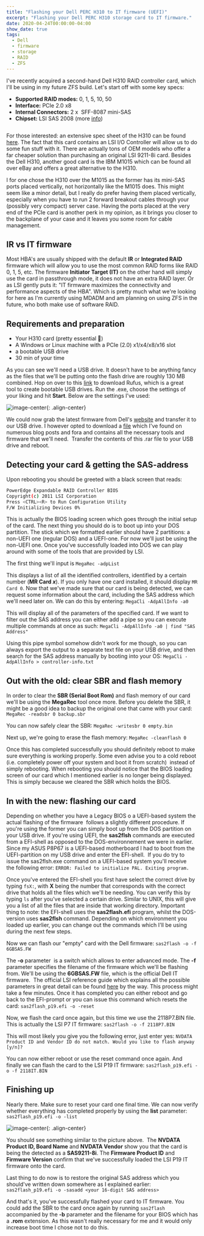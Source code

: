 ```yaml
---
title: "Flashing your Dell PERC H310 to IT firmware (UEFI)"
excerpt: "Flashing your Dell PERC H310 storage card to IT firmware."
date: 2020-04-24T00:00:00-04:00
show_date: true
tags:
  - Dell
  - firmware
  - storage
  - RAID
  - ZFS
---
```


I've recently acquired a second-hand Dell H310 RAID controller card, which I'll be using in my future ZFS build. Let's start off with some key specs:

- **Supported RAID modes:** 0, 1, 5, 10, 50
- **Interface:** PCIe 2.0 x8
- **Internal Connectors:** 2 x  SFF-8087 mini-SAS
- **Chipset:** LSI SAS 2008 (more [info](http://www.lsi.com/products/io-controllers/pages/lsi-sas-2008.aspx#tab/tab1))

<figure style="width: 200px"  class="align-right">
  <img src="{{ site.url }}{{ site.baseurl }}/assets/images/perc_1.jpeg" alt="">
</figure>

For those interested: an extensive spec sheet of the H310 can be found [here](http://www.dell.com/downloads/global/products/pvaul/en/dell-perc-h310-spec-sheet.pdf). The fact that this card contains an LSI I/O Controller will allow us to do some fun stuff with it. There are actually tons of OEM models who offer a far cheaper solution than purchasing an original LSI 9211-8i card. Besides the Dell H310, another good card is the IBM M1015 which can be found all over eBay and offers a great alternative to the H310.

I for one chose the H310 over the M1015 as the former has its mini-SAS ports placed vertically, not horizontally like the M1015 does. This might seem like a minor detail, but I really do prefer having them placed vertically, especially when you have to run 2 forward breakout cables through your (possibly very compact) server case. Having the ports placed at the very end of the PCIe card is another perk in my opinion, as it brings you closer to the backplane of your case and it leaves you some room for cable management.

## IR vs IT firmware

Most HBA's are usually shipped with the default **IR** or **Integrated RAID** firmware which will allow you to use the most common RAID forms like RAID 0, 1, 5, etc. The firmware **Initiator Target (IT)** on the other hand will simply use the card in passthrough mode, it does not have an extra RAID layer. Or as LSI gently puts it: "IT firmware maximizes the connectivity and performance aspects of the HBA". Which is pretty much what we're looking for here as I'm currently using MDADM and am planning on using ZFS in the future, who both make use of software RAID.

## Requirements and preparation

- Your H310 card (pretty essential :hear_no_evil:)
- A Windows or Linux machine with a PCIe (2.0) x1/x4/x8/x16 slot
- a bootable USB drive
- 30 min of your time

As you can see we'll need a USB drive. It doesn't have to be anything fancy as the files that we'll be putting onto the flash drive are roughly 130 MB combined. Hop on over to this [link](https://rufus.ie/) to download Rufus, which is a great tool to create bootable USB drives. Run the .exe, choose the settings of your liking and hit **Start**. Below are the settings I've used:

![image-center](/assets/images/perc_2.png){: .align-center}

We could now grab the latest firmware from Dell's [website](http://www.dell.com/support/home/us/en/19/Drivers/DriversDetails?driverId=YJ78T&fileId=2731103519) and transfer it to our USB drive. I however opted to download a [file]((http://sandbox;mediafire.com/download/4cp76bj5dk170wk/LSI-9211-8i.zip)) which I've found on numerous blog posts and fora and contains all the necessary tools and firmware that we'll need.  Transfer the contents of this .rar file to your USB drive and reboot.

## Detecting your card & getting the SAS-address

Upon rebooting you should be greeted with a black screen that reads:

```bash
PowerEdge Expandable RAID Controller BIOS
Copyright(c) 2011 LSI Corporation
Press <CTRL><R> to Run Configuration Utility
F/W Initializing Devices 0%
```

This is actually the BIOS loading screen which goes through the initial setup of the card. The next thing you should do is to boot up into your DOS partition. The stick which we formatted earlier should have 2 partitions: a non-UEFI one (regular DOS) and a UEFI-one. For now we'll just be using the non-UEFI one. Once you've successfully loaded into DOS we can play around with some of the tools that are provided by LSI.

The first thing we'll input is `MegaRec -adpList`

This displays a list of all the identified controllers, identified by a certain number (**MR Card *x***). If you only have one card installed, it should display `MR Card 0`. Now that we've made sure that our card is being detected, we can request some information about the card, including the SAS address which we'll need later on. We can do this by entering: `MegaCli -AdpAllInfo -a0`

This will display all of the parameters of the specified card. If we want to filter out the SAS address you can either add a pipe so you can execute multiple commands at once as such: `MegaCli -AdpAllInfo -a0 | find "SAS Address"`

Using this pipe symbol somehow didn't work for me though, so you can always export the output to a separate text file on your USB drive, and then search for the SAS address manually by booting into your OS: `MegaCli -AdpAllInfo > controller-info.txt`

## Out with the old: clear SBR and flash memory

In order to clear the **SBR (Serial Boot Rom)** and flash memory of our card we'll be using the **MegaRec** tool once more. Before you delete the SBR, it might be a good idea to backup the original one that came with your card: `MegaRec -readsbr 0 backup.sbr`

You can now safely clear the SBR: `MegaRec -writesbr 0 empty.bin`

Next up, we're going to erase the flash memory: `MegaRec -cleanflash 0`

Once this has completed successfully you should definitely reboot to make sure everything is working properly. Some even advise you to a cold reboot (i.e. completely power off your system and boot it from scratch)  instead of simply rebooting. When rebooting you should notice that the BIOS loading screen of our card which I mentioned earlier is no longer being displayed. This is simply because we cleared the SBR which holds the BIOS.

## In with the new: flashing our card

Depending on whether you have a Legacy BIOS o a UEFI-based system the actual flashing of the firmware  follows a slightly different procedure. If you're using the former you can simply boot up from the DOS partition on your USB drive. If you're using UEFI, the **sas2flsh** commands are executed from a EFI-shell as opposed to the DOS-environnement we were in earlier. Since my ASUS P8P67 is a UEFI-based motherboard I had to boot from the UEFI-partition on my USB drive and enter the EFI-shell.  If you do try to issue the sas2flsh.exe command on a UEFI-based system you'll receive the following error:
`ERROR: Failed to initialize PAL. Exiting program.`

Once you've entered the EFI-shell you first have select the correct drive by typing `fsX:`, with **X** being the number that corresponds with the correct drive that holds all the files which we'll be needing. You can verify this by typing `ls` after you've selected a certain drive. Similar to UNIX, this will give you a list of all the files that are inside that working directory. Important thing to note: the EFI-shell uses the **sas2flash.efi** program, whilst the DOS-version uses **sas2flsh** command. Depending on which environment you loaded up earlier, you can change out the commands which I'll be using during the next few steps.

Now we can flash our "empty" card with the Dell firmware: `sas2flash -o -f 6GBSAS.FW`

The **-o** parameter  is a switch which allows to enter advanced mode. The **-f** parameter specifies the filename of the firmware which we'll be flashing from. We'll be using the **6GBSAS.FW** file, which is the official Dell IT firmware.  The official LSI reference guide which explains all the possible parameters in great detail can be found [here]("http://www.lsi.com/sep/Documents/oracle/files/SAS2_Flash_Utility_Software_Ref_Guide.pdf") by the way. This process might take a few minutes. Once it has completed you can either reboot and go back to the EFI-prompt or you can issue this command which resets the card: `sas2flash_p19.efi -o -reset`

Now, we flash the card once again, but this time we use the 2118P7.BIN file. This is actually the LSI P7 IT firmware: `sas2flash -o -f 2118P7.BIN`

This will most likely you give you the following error, just enter yes: `NVDATA Product ID and Vendor ID do not match. Would you like to flash anyway [y/n]?`

You can now either reboot or use the reset command once again. And finally we can flash the card to the LSI P19 IT firmware: `sas2flash_p19.efi -o -f 2118IT.BIN`

## Finishing up

Nearly there. Make sure to reset your card one final time. We can now verify whether everything has completed properly by using the **list** parameter: `sas2flash_p19.efi -o -list`

![image-center](/assets/images/perc_3.png){: .align-center}

You should see something similar to the picture above.  The **NVDATA Product ID, Board Name** and **NVDATA Vendor** show you that the card is being the detected as a **SAS9211-8i**. The **Firmware Product ID** and **Firmware Version** confirm that we've successfully loaded the LSI P19 IT firmware onto the card.

Last thing to do now is to restore the original SAS address which you should've written down somewhere as I explained earlier:
`sas2flash_p19.efi -o -sasadd <your 16-digit SAS address>`

And that's it, you've successfully flashed your card to IT firmware. You could add the SBR to the card once again by running `sas2flash` accompanied by the **-b** parameter and the filename for your BIOS which has a **.rom** extension. As this wasn't really necessary for me and it would only increase boot time I chose not to do this.
